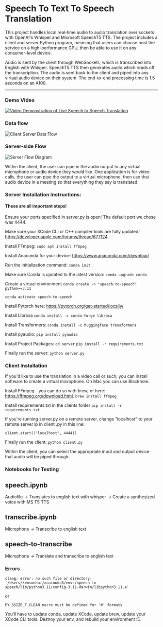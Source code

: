 # Speech To Text To Speech Translation

This project handles local real-time audio to audio translation over sockets with OpenAI's Whisper and Microsoft SpeechT5 TTS. The project includes a client and server Python program, meaning that users can choose host the service on a high-performance GPU, then be able to use it on any consumer-level device.

Audio is sent by the client through WebSockets, which is transcribed into English with Whisper. SpeechT5 TTS then generates audio which reads off the transcription. The audio is sent back to the client and piped into any virtual audio device on their system. The end-to-end processing time is 1.5 seconds on an A100.

---
### Demo Video
[![Video Demonstration of Live Speech to Speech Translation](https://img.youtube.com/vi/yvikqjM8TeA/0.jpg)](https://www.youtube.com/watch?v=yvikqjM8TeA)



### Data flow
![Client Server Data Flow](https://github.com/kensonhui/live-speech-to-text-to-speech/assets/60726802/6a81c04e-c493-43d0-ad2e-a61638ddb81b)

### Server-side Flow
![Server Flow Diagram](https://github.com/kensonhui/live-speech-to-text-to-speech/assets/60726802/87ba0b85-6c7a-4cb6-bf19-f2fdf3722455)

Within the client, the user can pipe in the audio output to any virtual microphone or audio device they would like. One application is for video calls, the user can pipe the output to a virtual microphone, then use that audio device in a meeting so that everything they say is translated.

### Server Installation Instructions:
#### These are all important steps!

Ensure your ports specified in server.py is open! The default port we chose was 4444.

Make sure your XCode CLI or C++ compiler tools are fully updated!
https://developer.apple.com/forums/thread/677124

Install FFmpeg:
```sudo apt install ffmpeg```

Install Anaconda for your device:
https://www.anaconda.com/download

Run the initialization command:
```conda init```

Make sure Conda is updated to the latest version:
```conda upgrade conda```

Create a virtual environment
```conda create -n "speech-to-speech" python==3.11```

```conda activate speech-to-speech```

Install Pytorch here:
https://pytorch.org/get-started/locally/

Install Librosa
```conda install -c conda-forge librosa```

Install Transformers:
```conda install -c huggingface transformers```

Install pyaudio:
```pip install pyaudio```

Install Project Packages:
```cd server```
```pip install -r requirements.txt```

Finally run the server:
```python server.py```


### Client Installation
If you'd like to use the translation in a video call or such, you can install software to create a virtual microphone. On Mac you can use Blackhole.

Install FFmpeg - you can do so with brew, or here: https://ffmpeg.org/download.html.
```brew install ffmpeg``` 

Install requirements.txt in the clients folder
```pip install -r requirements.txt```

If you're running server.py on a remote server, change "localhost" to your remote server ip in client .py in this line:
```
client.start(("localhost", 4444)) 
```

Finally run the client:
```python client.py```

Within the client, you can select the appropriate input and output device that audio will be piped through.

### Notebooks for Testing

## speech.ipynb

Audiofile -> Translates to english text with whisper -> Create a synthesized voice with MS T5 TTS

## transcribe.ipynb

Microphone -> Transcribe to english text

## speech-to-transcribe

Microphone -> Translate and transcribe to english text


### Errors
```clang: error: no such file or directory: '/Users/kensonhui/anaconda3/envs/speech-to-speech/lib/python3.11/config-3.11-darwin/libpython3.11.a'```

or 

```PY_SSIZE_T_CLEAN macro must be defined for '#' formats```

You'll have to update conda, update XCode, update brew, update your XCode CLI tools. Destroy your env, and rebuild your environment :D.
